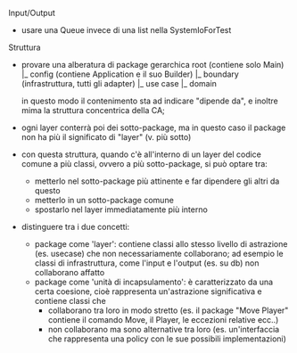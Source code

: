 Input/Output
- usare una Queue invece di una list nella SystemIoForTest
  
Struttura
- provare una alberatura di package gerarchica
   root (contiene solo Main)
     |_ config (contiene Application e il suo Builder)
       |_ boundary (infrastruttura, tutti gli adapter)
         |_ use case
           |_ domain
  
  in questo modo il contenimento sta ad indicare
  "dipende da", e inoltre mima la struttura concentrica della CA;

- ogni layer conterrà poi dei sotto-package, ma in questo caso il 
  package non ha più il significato di "layer" (v. più sotto)

- con questa struttura, quando c'è all'interno di un layer del codice
  comune a più classi, ovvero a più sotto-package, si può optare tra:
  - metterlo nel sotto-package più attinente e far dipendere gli altri da questo
  - metterlo in un sotto-package comune
  - spostarlo nel layer immediatamente più interno

- distinguere tra i due concetti:
  - package come 'layer': contiene classi allo stesso livello di astrazione
    (es. usecase) che non necessariamente collaborano; ad esempio
    le classi di infrastruttura, come l'input e l'output (es. su db)
    non collaborano affatto
  - package come 'unità di incapsulamento': è caratterizzato da una certa
    coesione, cioè rappresenta un'astrazione significativa e contiene classi che
    - collaborano tra loro in modo stretto (es. il package "Move Player"
      contiene il comando Move, il Player, le eccezioni relative ecc..)
    - non collaborano ma sono alternative tra loro (es. un'interfaccia
      che rappresenta una policy con le sue possibili implementazioni)
      